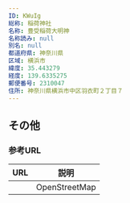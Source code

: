 ```yaml
---
ID: KWuIg
総称: 稲荷神社
名称: 豊受稲荷大明神
名称読み: null
別名: null
都道府県: 神奈川県
区域: 横浜市
緯度: 35.443279
経度: 139.6335275
郵便番号: 2310047
住所: 神奈川県横浜市中区羽衣町２丁目７
---
```


## その他

### 参考URL

| URL | 説明          |
| --- | ------------- |
|     | OpenStreetMap |
